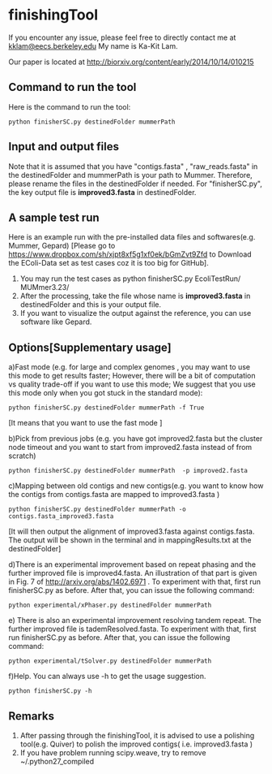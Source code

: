finishingTool
=============
If you encounter any issue, please feel free to directly contact me at kklam@eecs.berkeley.edu
My name is  Ka-Kit Lam. 

Our paper is located at http://biorxiv.org/content/early/2014/10/14/010215 

## Command to run the tool ##

Here is the command to run the tool:

	python finisherSC.py destinedFolder mummerPath
	
## Input and output files ##

Note that it is assumed that you have "contigs.fasta" , "raw_reads.fasta" in the destinedFolder and mummerPath is your path to Mummer. Therefore, please rename the files in the destinedFolder if needed. For "finisherSC.py", the key output file is **improved3.fasta** in destinedFolder. 


## A sample test run ##
Here is an example run with the pre-installed data files and softwares(e.g. Mummer, Gepard) [Please go to https://www.dropbox.com/sh/xjpt8xf5g1xf0ek/bGmZvt9Zfd to Download the EColi-Data set as test cases coz it is too big for GitHub].

1. You may run the test cases as python finisherSC.py EcoliTestRun/ MUMmer3.23/
2. After the processing, take the file whose name is **improved3.fasta** in destinedFolder and this is your output file.
3. If you want to visualize the output against the reference, you can use software like Gepard.

## Options[Supplementary usage] ##
a)Fast mode (e.g. for large and complex genomes , you may want to use this mode to get results faster; However, there will be a bit of computation vs quality trade-off if you want to use this mode; We suggest that you use this mode only when you got stuck in the standard mode): 

	python finisherSC.py destinedFolder mummerPath -f True 
[It means that you want to use the fast mode ]

b)Pick from previous jobs (e.g. you have got improved2.fasta but the cluster node timeout and you want to start from improved2.fasta instead of from scratch)

	python finisherSC.py destinedFolder mummerPath  -p improved2.fasta

c)Mapping between old contigs and new contigs(e.g. you want to know how the contigs from contigs.fasta are mapped to improved3.fasta )

	python finisherSC.py destinedFolder mummerPath -o contigs.fasta_improved3.fasta
[It will then output the alignment of improved3.fasta against contigs.fasta. The output will be shown in the terminal and in mappingResults.txt at the destinedFolder]

d)There is an experimental improvement based on repeat phasing and the further improved file is improved4.fasta. An illustration of that part is given in Fig. 7 of http://arxiv.org/abs/1402.6971 . To experiment with that, first run finisherSC.py as before. After that, you can issue the following command:

	python experimental/xPhaser.py destinedFolder mummerPath

e) There is also an experimental improvement resolving tandem repeat. The further improved file is tademResolved.fasta. To experiment with that, first run finisherSC.py as before. After that, you can issue the following command:

	python experimental/tSolver.py destinedFolder mummerPath


f)Help. You can always use -h to get the usage suggestion. 

	python finisherSC.py -h


## Remarks ##
1. After passing through the finishingTool, it is advised to use a polishing tool(e.g. Quiver) to polish the improved contigs( i.e. improved3.fasta )
2. If you have problem running scipy.weave, try to remove ~/.python27_compiled 



